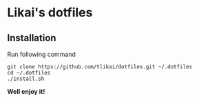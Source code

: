 # Likai's dotfiles

## Installation

Run following command

```
git clone https://github.com/tlikai/dotfiles.git ~/.dotfiles
cd ~/.dotfiles
./install.sh
```

**Well enjoy it!**
